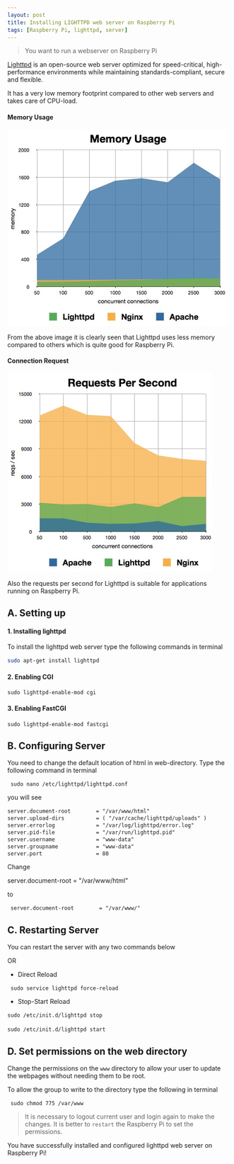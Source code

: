 ```yaml
---
layout: post
title: Installing LIGHTTPD web server on Raspberry Pi
tags: [Raspberry Pi, lighttpd, server]
---
```

>You want to run a webserver on Raspberry Pi

[Lighttpd](http://www.lighttpd.net/) is an open-source web server optimized for speed-critical, high-performance environments while maintaining standards-compliant, secure and flexible.

 It has a very low memory footprint compared to other web servers and takes care of CPU-load.


#### Memory Usage


 ![Webserver Memory Usage Graph](images/Webserver_memory_graph.png "Webserver Memory Usage Graph")

 From the above image it is clearly seen that Lighttpd uses less memory compared to others which is quite good for Raspberry Pi.


#### Connection Request


 ![Webserver Request Graph](images/Webserver_requests_graph.png "Webserver Request Graph")

Also the requests per second for Lighttpd is suitable for  applications running on Raspberry Pi.


## A. Setting up

#### 1. Installing lighttpd

To install the lighttpd web server type the following commands in terminal


```bash
sudo apt-get install lighttpd
```


#### 2. Enabling CGI


```
sudo lighttpd-enable-mod cgi
```


#### 3. Enabling FastCGI


```
sudo lighttpd-enable-mod fastcgi
```


## B. Configuring Server


You need to change the default location of html in web-directory.  Type the following command in terminal


```
 sudo nano /etc/lighttpd/lighttpd.conf
 ```


you will see

```apacheconf
server.document-root        = "/var/www/html"
server.upload-dirs          = ( "/var/cache/lighttpd/uploads" )
server.errorlog             = "/var/log/lighttpd/error.log"
server.pid-file             = "/var/run/lighttpd.pid"
server.username             = "www-data"
server.groupname            = "www-data"
server.port                 = 80
```

Change

server.document-root        = "/var/www/html"


to


```
 server.document-root        = "/var/www/"
 ```


## C. Restarting Server


You can restart the server with any two commands below


OR


* Direct Reload


```
 sudo service lighttpd force-reload
```


* Stop-Start Reload


```
sudo /etc/init.d/lighttpd stop

sudo /etc/init.d/lighttpd start
```


## D. Set permissions on the web directory

Change the permissions on the `www` directory to allow your user to update the webpages without needing them to be root.


 To allow the group to write to the directory type the following in terminal


```
 sudo chmod 775 /var/www
```

 > It is necessary to logout current user and login again to make the changes. It is better to `restart` the Raspberry Pi to set the permissions.

 You have successfully installed and configured lighttpd web server on Raspberry Pi!
